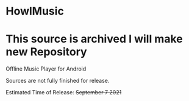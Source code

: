 # HowlMusic

# This source is archived I will make new Repository
Offline Music Player for Android

Sources are not fully finished for release.

Estimated Time of Release: ~~September 7 2021~~
